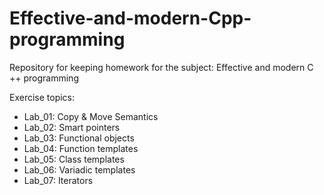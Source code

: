 # Effective-and-modern-Cpp-programming
Repository for keeping homework for the subject: Effective and modern C ++ programming

Exercise topics:
- Lab_01: Copy & Move Semantics 
- Lab_02: Smart pointers
- Lab_03: Functional objects 
- Lab_04: Function templates 
- Lab_05: Class templates
- Lab_06: Variadic templates
- Lab_07: Iterators
